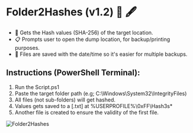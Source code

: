 # Folder2Hashes (v1.2) :briefcase: :fountain_pen:
* :pushpin: Gets the Hash values (SHA-256) of the target location.
* :clipboard: Prompts user to open the dump location, for backup/printing purposes.
* :date: Files are saved with the date/time so it's easier for multiple backups.

## Instructions (PowerShell Terminal):
1) Run the Script.ps1
2) Paste the target folder path (e.g; C:\Windows\System32\IntegrityFiles)
3) All files (not sub-folders) will get hashed. 
4) Values gets saved to a \[.txt] at %USERPROFILE%\0xFF\Hash3s\*
5) Another file is created to ensure the validity of the first file.


![Folder2Hashes](https://user-images.githubusercontent.com/91343617/148408311-b9c02063-3fce-4a5f-a7c9-8716f22e2e11.png)

